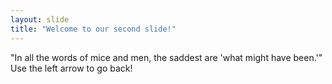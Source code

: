 ```yaml
---
layout: slide
title: "Welcome to our second slide!"
---
```

"In all the words of mice and men, the saddest are 'what might have been.'"
Use the left arrow to go back!
